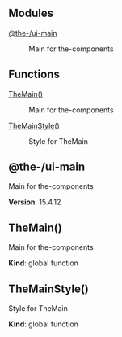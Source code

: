 <!--- Code generated by @the-/script-doc. DO NOT EDIT. -->

## Modules

<dl>
<dt><a href="#module_@the-/ui-main">@the-/ui-main</a></dt>
<dd><p>Main for the-components</p>
</dd>
</dl>

## Functions

<dl>
<dt><a href="#TheMain">TheMain()</a></dt>
<dd><p>Main for the-components</p>
</dd>
<dt><a href="#TheMainStyle">TheMainStyle()</a></dt>
<dd><p>Style for TheMain</p>
</dd>
</dl>

<a name="module_@the-/ui-main"></a>

## @the-/ui-main
Main for the-components

**Version**: 15.4.12  
<a name="TheMain"></a>

## TheMain()
Main for the-components

**Kind**: global function  
<a name="TheMainStyle"></a>

## TheMainStyle()
Style for TheMain

**Kind**: global function  
